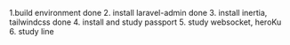 1.build environment done
2. install laravel-admin done
3. install inertia, tailwindcss done
4. install and study passport
5. study websocket, heroKu 
6. study line
